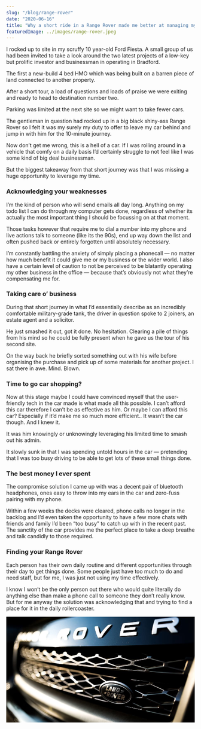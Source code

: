 ```yaml
---
slug: "/blog/range-rover"
date: "2020-06-16"
title: "Why a short ride in a Range Rover made me better at managing my property business"
featuredImage: ../images/range-rover.jpeg
---
```


I rocked up to site in my scruffy 10 year-old Ford Fiesta. A small group of us had been invited to take a look around the two latest projects of a low-key but prolific investor and businessman in operating in Bradford.

The first a new-build 4 bed HMO which was being built on a barren piece of land connected to another property.

After a short tour, a load of questions and loads of praise we were exiting and ready to head to destination number two.

Parking was limited at the next site so we might want to take fewer cars.

The gentleman in question had rocked up in a big black shiny-ass Range Rover so I felt it was my surely my duty to offer to leave my car behind and jump in with him for the 10-minute journey.

Now don’t get me wrong, this is a hell of a car. If I was rolling around in a vehicle that comfy on a daily basis I’d certainly struggle to not feel like I was some kind of big deal businessman.

But the biggest takeaway from that short journey was that I was missing a huge opportunity to leverage my time.

### Acknowledging your weaknesses

I’m the kind of person who will send emails all day long. Anything on my todo list I can do through my computer gets done, regardless of whether its actually the most important thing I should be focussing on at that moment.

Those tasks however that require me to dial a number into my phone and live actions talk to someone (like its the 90s), end up way down the list and often pushed back or entirely forgotten until absolutely necessary.

I’m constantly battling the anxiety of simply placing a phonecall — no matter how much benefit it could give me or my business or the wider world. I also have a certain level of caution to not be perceived to be blatantly operating my other business in the office — because that’s obviously not what they’re compensating me for.

### Taking care o’ business

During that short journey in what I’d essentially describe as an incredibly comfortable military-grade tank, the driver in question spoke to 2 joiners, an estate agent and a solicitor.

He just smashed it out, got it done. No hesitation. Clearing a pile of things from his mind so he could be fully present when he gave us the tour of his second site.

On the way back he briefly sorted something out with his wife before organising the purchase and pick up of some materials for another project.
I sat there in awe. Mind. Blown.

### Time to go car shopping?

Now at this stage maybe I could have convinced myself that the user-friendly tech in the car made is what made all this possible. I can’t afford this car therefore I can’t be as effective as him. Or maybe I can afford this car? Especially if it’d make me so much more efficient..
It wasn’t the car though. And I knew it.

It was him knowingly or unknowingly leveraging his limited time to smash out his admin.

It slowly sunk in that I was spending untold hours in the car — pretending that I was too busy driving to be able to get lots of these small things done.

### The best money I ever spent

The compromise solution I came up with was a decent pair of bluetooth headphones, ones easy to throw into my ears in the car and zero-fuss pairing with my phone.

Within a few weeks the decks were cleared, phone calls no longer in the backlog and I’d even taken the opportunity to have a few more chats with friends and family I’d been “too busy” to catch up with in the recent past. The sanctity of the car provides me the perfect place to take a deep breathe and talk candidly to those required.

### Finding your Range Rover

Each person has their own daily routine and different opportunities through their day to get things done. Some people just have too much to do and need staff, but for me, I was just not using my time effectively.

I know I won’t be the only person out there who would quite literally do anything else than make a phone call to someone they don’t really know.
But for me anyway the solution was acknowledging that and trying to find a place for it in the daily rollercoaster.

![Photo of the front grill of a black Range Rover](../images/range-rover.jpeg)
